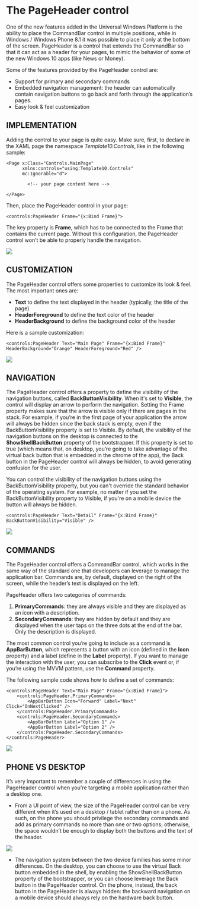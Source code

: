 # The PageHeader control #
One of the new features added in the Universal Windows Platform is the ability to place the CommandBar control in multiple positions, while in Windows / Windows Phone 8.1 it was possible to place it only at the bottom of the screen.
PageHeader is a control that extends the CommandBar so that it can act as a header for your pages, to mimic the behavior of some of the new Windows 10 apps (like News or Money).

Some of the features provided by the PageHeader control are:

- Support for primary and secondary commands
- Embedded navigation management: the header can automatically contain navigation buttons to go back and forth through the application’s pages.
- Easy look & feel customization

## IMPLEMENTATION ##
Adding the control to your page is quite easy. Make sure, first, to declare in the XAML page the namespace *Template10.Controls*, like in the following sample:

```XAML
<Page x:Class="Controls.MainPage"
      xmlns:controls="using:Template10.Controls"
      mc:Ignorable="d">

  		<!-- your page content here -->

</Page>
```

Then, place the PageHeader control in your page:

```XAML
<controls:PageHeader Frame="{x:Bind Frame}">
```

The key property is **Frame**, which has to be connected to the Frame that contains the current page. Without this configuration, the PageHeader control won’t be able to properly handle the navigation.

![](http://i.imgur.com/BFG3pSB.png)

## CUSTOMIZATION ##
The PageHeader control offers some properties to customize its look & feel. The most important ones are:
- **Text** to define the text displayed in the header (typically, the title of the page)
- **HeaderForeground** to define the text color of the header
- **HeaderBackground** to define the background color of the header

Here is a sample customization:

```XAML
<controls:PageHeader Text="Main Page" Frame="{x:Bind Frame}" HeaderBackground="Orange" HeaderForeground="Red" />
```
![](http://i.imgur.com/xvwCFXf.png)

## NAVIGATION ##
The PageHeader control offers a property to define the visibility of the navigation buttons, called **BackButtonVisibility**. When it's set to **Visible**, the control will display an arrow to perform the navigation. Setting the Frame property makes sure that the arrow is visible only if there are pages in the stack. For example, if you’re in the first page of your application the arrow will always be hidden since the back stack is empty, even if the BackButtonVisibility property is set to Visible.
By default, the visibility of the navigation buttons on the desktop is connected to the **ShowShellBackButton** property of the bootstrapper. If this property is set to true (which means that, on desktop, you’re going to take advantage of the virtual back button that is embedded in the chrome of the app), the Back button in the PageHeader control will always be hidden, to avoid generating confusion for the user.

You can control the visibility of the navigation buttons using the BackButtonVisibility property, but you can't override the standard behavior of the operating system. For example, no matter if you set the BackButtonVisibility property to Visible, if you're on a mobile device the button will always be hidden.

```XAML
<controls:PageHeader Text="Detail" Frame="{x:Bind Frame}" BackButtonVisibility="Visible" />
```
![](http://i.imgur.com/rKLWSCm.png)

## COMMANDS ##
The PageHeader control offers a CommandBar control, which works in the same way of the standard one that developers can leverage to manage the application bar. Commands are, by default, displayed on the right of the screen, while the header’s text is displayed on the left.

PageHeader offers two categories of commands:

1. **PrimaryCommands**: they are always visible and they are displayed as an icon with a description.
2. **SecondaryCommands**: they are hidden by default and they are displayed when the user taps on the three dots at the end of the bar. Only the description is displayed.
 
The most common control you’re going to include as a command is **AppBarButton**, which represents a button with an icon (defined in the **Icon** property) and a label (define in the **Label** property). If you want to manage the interaction with the user, you can subscribe to the **Click** event or, if you’re using the MVVM pattern, use the **Command** property.

The following sample code shows how to define a set of commands:

```XAML
<controls:PageHeader Text="Main Page" Frame="{x:Bind Frame}">
    <controls:PageHeader.PrimaryCommands>
        <AppBarButton Icon="Forward" Label="Next" Click="OnNextClicked" />
    </controls:PageHeader.PrimaryCommands>
    <controls:PageHeader.SecondaryCommands>
        <AppBarButton Label="Option 1" />
        <AppBarButton Label="Option 2" />
    </controls:PageHeader.SecondaryCommands>
</controls:PageHeader>
```

![](http://i.imgur.com/NYQTfCg.png)

## PHONE VS DESKTOP ##
It’s very important to remember a couple of differences in using the PageHeader control when you're targeting a mobile application rather than a desktop one.

- From a UI point of view, the size of the PageHeader control can be very different when it’s used on a desktop / tablet rather than on a phone. As such, on the phone you should privilege the secondary commands and add as primary commands no more than one or two options; otherwise, the space wouldn’t be enough to display both the buttons and the text of the header.

![](http://i.imgur.com/3KUiKFs.png)

- The navigation system between the two device families has some minor differences. On the desktop, you can choose to use the virtual Back button embedded in the shell, by enabling the ShowShellBackButton property of the bootstrapper, or you can choose leverage the Back button in the PageHeader control. On the phone, instead, the back button in the PageHeader is always hidden: the backward navigation on a mobile device should always rely on the hardware back button.

